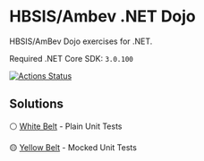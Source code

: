 # HBSIS/Ambev .NET Dojo

HBSIS/AmBev Dojo exercises for .NET.

Required .NET Core SDK: `3.0.100`

[![Actions Status](https://github.com/evandropomatti/hbsis-dojo-for-net/workflows/dotnetcore/badge.svg)](https://github.com/evandropomatti/hbsis-dojo-for-net/actions)

## Solutions

&#9898; [White Belt](solutions/WhiteBelt) - Plain Unit Tests

&#128993; [Yellow Belt](solutions/YellowBelt) - Mocked Unit Tests

